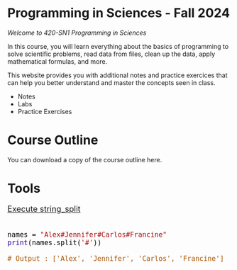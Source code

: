 # Programming in Sciences - Fall 2024
*Welcome to 420-SN1 Programming in Sciences*

In this course, you will learn everything about the basics of programming to solve scientific problems, read data from files, clean up the data, apply mathematical formulas, and more. 



This website provides you with additional notes and practice exercices that can help you better understand and master the concepts seen in class. 

- Notes
- Labs 
- Practice Exercises



# Course Outline

You can download a copy of the course outline here. 



# Tools

<div data-codeboot-type="file" data-codeboot-file-name="string_split.py"><span data-cb-link><a href="https://app.codeboot.org/4.1.2/?init=.Fc3RyaW5nX3NwbGl0LnB5~XQAAgAB3AAAAAAAAAAAFHIlD9VdqPncK2xwEDM0IPn0dTGxXmCKQmXfgbC4krzYVfBA3EoaWjE4Gra1_vNaGp6ywLzk6RV5XoyGL6T65NI2D-6FgKyN7Hm9Zsr8suU9VTbYHIeh5V4AOLA09gXJf__d4iwA=.~lang=py-novice.e" style="font-size:18px;"><span data-cb-text>Execute string_split<br><br></span><span data-cb-image style="display:none"><svg class="cb-svg-clone" xmlns="http://www.w3.org/2000/svg" viewBox="0 0 256 256"><g><path d="M 55 60 L 55 206 L 201 206 L 201 60 Z M 65 85 L 191 85 L 191 196 L 65 196 Z"/></g></svg></span></a></span><div style="color:rgb(1, 1, 1);font-size:18px;font-family:&quot;Consolas&quot;,&quot;Monaco&quot;,&quot;Courier New&quot;,monospace;white-space:pre;font-weight:400;"><code><br><span style="color:rgb(1, 1, 1);">names</span><span>&nbsp;</span><span style="color:rgb(1, 1, 1);">=</span><span>&nbsp;</span><span style="color:rgb(170, 17, 17);">&#34;Alex#Jennifer#Carlos#Francine&#34;</span><br><span style="color:rgb(51, 0, 170);">print</span><span>(</span><span style="color:rgb(1, 1, 1);">names</span><span>.</span><span style="color:rgb(1, 1, 1);">split</span><span>(</span><span style="color:rgb(170, 17, 17);">&#39;#&#39;</span><span>)</span><span>)</span><br><br><span style="color:rgb(170, 85, 0);">#&nbsp;Output&nbsp;:&nbsp;[&#39;Alex&#39;,&nbsp;&#39;Jennifer&#39;,&nbsp;&#39;Carlos&#39;,&nbsp;&#39;Francine&#39;]</span></code></div></div>

